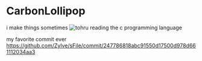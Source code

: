# CarbonLollipop

i make things sometimes
![tohru reading the c programming language](https://raw.githubusercontent.com/cat-milk/Anime-Girls-Holding-Programming-Books/2d1af6cdb7afb7d62d037e987c0d31a79777efe9/C/Tohru_Reading_C_Programming_Language.png)

my favorite commit ever
https://github.com/Zylve/sFile/commit/247786818abc91550d17500d978d661112034aa3

